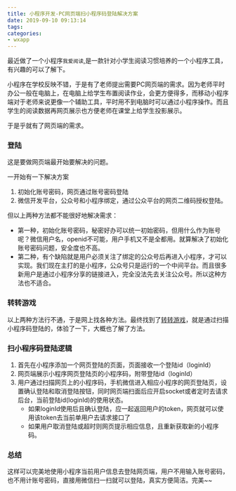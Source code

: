 ```yaml
---
title: 小程序开发-PC网页端扫小程序码登陆解决方案
date: 2019-09-10 09:13:14
tags:
categories: 
- wxapp
---
```

最近做了一个小程序`我爱阅读`,是一款针对小学生阅读习惯培养的一个小程序工具，有兴趣的可以了解下。

小程序在学校反映不错，于是有了老师提出需要PC网页端的需求。因为老师平时办公一般在电脑上，在电脑上给学生布置阅读作业，会更方便得多，而移动小程序端对于老师来说更像一个辅助工具，平时用不到电脑时可以通过小程序操作。而且学生的阅读数据再网页展示也方便老师在课堂上给学生投影展示。

于是乎就有了网页端的需求。

### 登陆

这是要做网页端最开始要解决的问题。

一开始有一下解决方案

1. 初始化账号密码，网页通过账号密码登陆
2. 微信开发平台，公众号和小程序绑定，通过公众平台的网页二维码授权登陆。



但以上两种方法都不能很好地解决需求：

- 第一种，初始化账号密码，秘密好办可以统一初始密码，但用什么作为账号呢？微信用户名，openid不可能，用户手机又不是全都用。就算解决了初始化账号密码问题，安全度也不高。
- 第二种，有个缺陷就是用户必须关注了绑定的公众号后再进入小程序，才可以实现。我们现在主打的是小程序，公众号只是运行的一个中间平台。而且很多新用户是通过小程序分享的链接进入，完全没法先去关注公众号。所以这种方法也不适合。



### 转转游戏

以上两种方法行不通，于是网上找各种方法。最终找到了[转转游戏](http://game.zhuanzhuan.com/)，就是通过扫描小程序码登陆的，体验了一下，大概也了解了方法。



### 扫小程序码登陆逻辑

1. 首先在小程序添加一个网页登陆的页面，页面接收一个登陆id（loginId）
2. 网页端展示小程序网页登陆页的小程序码，附带登陆id（loginId）
3. 用户通过扫描网页上的小程序码，手机微信进入相应小程序的网页登陆页，设置确认登陆和取消登陆按钮，同时网页端扫面后应开启socket或者定时去请求后台，当前登陆id(loginId)的使用状态。
   - 如果loginId使用后且确认登陆，应一起返回用户的token，网页就可以使用该token去当前单用户去请求接口了
   - 如果用户取消登陆或超时则网页提示相应信息，且重新获取新的小程序码。



### 总结

这样可以完美地使用小程序当前用户信息去登陆网页端，用户不用输入账号密码，也不用计账号密码，直接用微信扫一扫就可以登陆，真实方便简洁。完美~~
